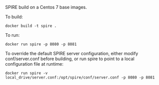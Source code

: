 SPIRE build on a Centos 7 base images.

To build:

`docker build -t spire .`

To run:

`docker run spire -p 8080 -p 8081`

To override the default SPIRE server configuration, either modify conf/server.conf before building, or run spire to point to a local configuration file at runtime:

`docker run spire -v local_drive/server.conf:/opt/spire/conf/server.conf -p 8080 -p 8081`
